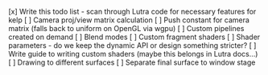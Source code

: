 [x] Write this todo list - scan through Lutra code for necessary features for kelp
[ ] Camera proj/view matrix calculation
[ ] Push constant for camera matrix (falls back to uniform on OpenGL via wgpu)
[ ] Custom pipelines created on demand
    [ ] Blend modes
    [ ] Custom fragment shaders
        [ ] Shader parameters - do we keep the dynamic API or design something stricter?
        [ ] Write guide to writing custom shaders (maybe this belongs in Lutra docs...)
[ ] Drawing to different surfaces
[ ] Separate final surface to window stage
